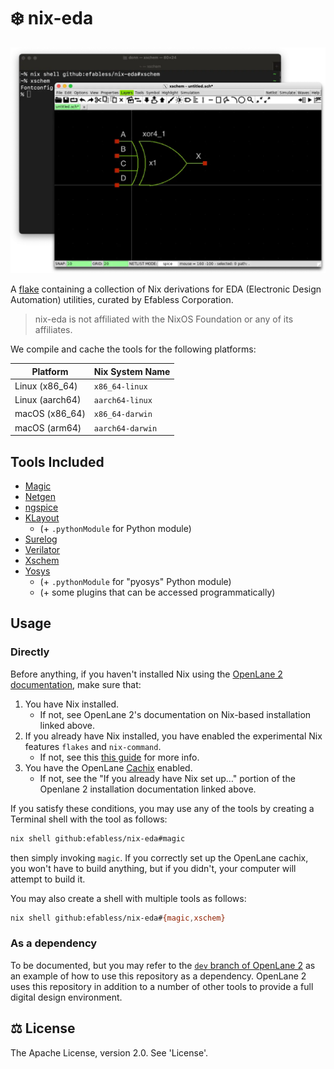 # ❄️ nix-eda

![A terminal running a command to create a shell with the tool xschem installed, then invoking xschem](./screenshot.webp)

A [flake](https://nixos.wiki/wiki/Flakes) containing a collection of Nix
derivations for EDA (Electronic Design Automation) utilities, curated by
Efabless Corporation.

> nix-eda is not affiliated with the NixOS Foundation or any of its affiliates.

We compile and cache the tools for the following platforms:

| Platform | Nix System Name |
| - | - |
| Linux (x86_64) | `x86_64-linux` |
| Linux (aarch64) | `aarch64-linux` |
| macOS (x86_64) | `x86_64-darwin` |
| macOS (arm64) | `aarch64-darwin` |

## Tools Included
* [Magic](http://opencircuitdesign.com/magic)
* [Netgen](http://opencircuitdesign.com/netgen)
* [ngspice](https://ngspice.sourceforge.io)
* [KLayout](https://klayout.de)
    * (+ `.pythonModule` for Python module)
* [Surelog](https://github.com/chipsalliance/Surelog)
* [Verilator](https://verilator.org)
* [Xschem](https://xschem.sourceforge.io/stefan/index.html)
* [Yosys](https://github.com/YosysHQ/yosys)
    * (+ `.pythonModule` for "pyosys" Python module)
    * (+ some plugins that can be accessed programmatically)

## Usage

### Directly

Before anything, if you haven't installed Nix using the
[OpenLane 2 documentation](https://openlane2.readthedocs.io/en/latest/getting_started/common/nix_installation/index.html),
make sure that:

1. You have Nix installed.
    * If not, see OpenLane 2's documentation on Nix-based installation linked
    above.
1. If you already have Nix installed, you have enabled the experimental Nix
   features `flakes` and `nix-command`.
    * If not, see this [this guide](https://nixos.wiki/wiki/Flakes#Other_Distros.2C_without_Home-Manager) for more info.
1. You have the OpenLane [Cachix](https://cachix.org) enabled.
    * If not, see the "If you already have Nix set up…" portion of the Openlane
    2 installation documentation linked above.

If you satisfy these conditions, you may use any of the tools by creating a Terminal shell with the tool as follows:

```sh
nix shell github:efabless/nix-eda#magic
```

then simply invoking `magic`. If you correctly set up the OpenLane cachix, you
won't have to build anything, but if you didn't, your computer will attempt to
build it.

You may also create a shell with multiple tools as follows:

```sh
nix shell github:efabless/nix-eda#{magic,xschem}
```

### As a dependency

To be documented, but you may refer to the
[`dev` branch of OpenLane 2](https://github.com/efabless/openlane2/tree/nix-eda)
as an example of how to use this repository as a dependency. OpenLane 2 uses
this repository in addition to a number of other tools to provide a full
digital design environment.

## ⚖️ License
The Apache License, version 2.0. See 'License'.



